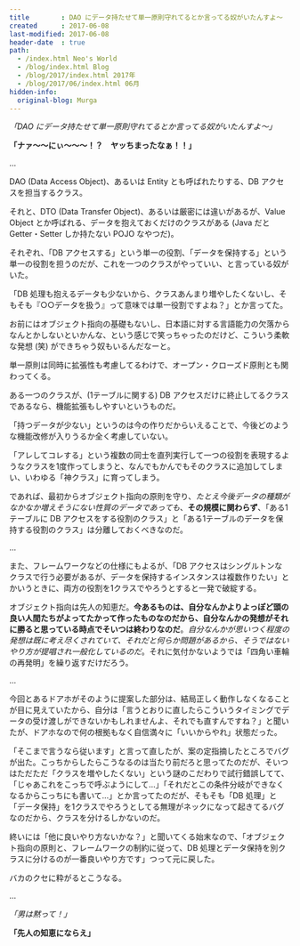 ```yaml
---
title        : DAO にデータ持たせて単一原則守れてるとか言ってる奴がいたんすよ〜
created      : 2017-06-08
last-modified: 2017-06-08
header-date  : true
path:
  - /index.html Neo's World
  - /blog/index.html Blog
  - /blog/2017/index.html 2017年
  - /blog/2017/06/index.html 06月
hidden-info:
  original-blog: Murga
---
```


_「DAO にデータ持たせて単一原則守れてるとか言ってる奴がいたんすよ〜」_

__「ナァ～～にぃ～～～！？　ヤッちまったなぁ！！」__

…

DAO (Data Access Object)、あるいは Entity とも呼ばれたりする、DB アクセスを担当するクラス。

それと、DTO (Data Transfer Object)、あるいは厳密には違いがあるが、Value Object とか呼ばれる、データを抱えておくだけのクラスがある (Java だと Getter・Setter しか持たない POJO なやつだ)。

それぞれ、「DB アクセスする」という単一の役割、「データを保持する」という単一の役割を担うのだが、これを一つのクラスがやっていい、と言っている奴がいた。

「DB 処理も抱えるデータも少ないから、クラスあんまり増やしたくないし、そもそも『○○データを扱う』って意味では単一役割ですよね？」とか言ってた。

お前にはオブジェクト指向の基礎もないし、日本語に対する言語能力の欠落からなんとかしないといかんな、という感じで笑っちゃったのだけど、こういう柔軟な発想 (笑) ができちゃう奴もいるんだなーと。

単一原則は同時に拡張性も考慮してるわけで、オープン・クローズド原則とも関わってくる。

ある一つのクラスが、(1テーブルに関する) DB アクセスだけに終止してるクラスであるなら、機能拡張もしやすいというものだ。

「持つデータが少ない」というのは今の作りだからいえることで、今後どのような機能改修が入りうるか全く考慮していない。

「アレしてコレする」という複数の同士を直列実行して一つの役割を表現するようなクラスを1度作ってしまうと、なんでもかんでもそのクラスに追加してしまい、いわゆる「神クラス」に育ってしまう。

であれば、最初からオブジェクト指向の原則を守り、_たとえ今後データの種類がなかなか増えそうにない性質のデータであっても_、__その規模に関わらず__、「ある1テーブルに DB アクセスをする役割のクラス」と「ある1テーブルのデータを保持する役割のクラス」は分離しておくべきなのだ。

…

また、フレームワークなどの仕様にもよるが、「DB アクセスはシングルトンなクラスで行う必要があるが、データを保持するインスタンスは複数作りたい」とかいうときに、両方の役割を1クラスでやろうとすると一発で破綻する。

オブジェクト指向は先人の知恵だ。__今あるものは、自分なんかよりよっぽど頭の良い人間たちがよってたかって作ったものなのだから、自分なんかの発想がそれに勝ると思っている時点でそいつは終わりなのだ__。_自分なんかが思いつく程度の発想は既に考え尽くされていて、それだと何らか問題があるから、そうではないやり方が提唱され一般化しているのだ_。それに気付かないようでは「四角い車輪の再発明」を繰り返すだけだろう。

…

今回とあるドアホがそのように提案した部分は、結局正しく動作しなくなることが目に見えていたから、自分は「言うとおりに直したらこういうタイミングでデータの受け渡しができないかもしれませんよ、それでも直すんですね？」と聞いたが、ドアホなので何の根拠もなく自信満々に「いいからやれ」状態だった。

「そこまで言うなら従います」と言って直したが、案の定指摘したところでバグが出た。こっちからしたらこうなるのは当たり前だろと思ってたのだが、そいつはただただ「クラスを増やしたくない」という謎のこだわりで試行錯誤してて、「じゃあこれをこっちで呼ぶようにして…」「それだとこの条件分岐ができなくなるからこっちにも書いて…」とか言ってたのだが、そもそも「DB 処理」と「データ保持」を1クラスでやろうとしてる無理がネックになって起きてるバグなのだから、クラスを分けるしかないのだ。

終いには「他に良いやり方ないかな？」と聞いてくる始末なので、「オブジェクト指向の原則と、フレームワークの制約に従って、DB 処理とデータ保持を別クラスに分けるのが一番良いやり方です」つって元に戻した。

バカのクセに粋がるとこうなる。

…

_「男は黙って！」_

__「先人の知恵にならえ」__
